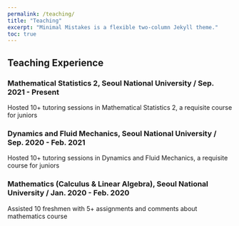 ```yaml
---
permalink: /teaching/
title: "Teaching"
excerpt: "Minimal Mistakes is a flexible two-column Jekyll theme."
toc: true
---
```


## Teaching Experience

### Mathematical Statistics 2, Seoul National University / Sep. 2021 - Present
Hosted 10+ tutoring sessions in Mathematical Statistics 2, a requisite course for juniors

### Dynamics and Fluid Mechanics, Seoul National University / Sep. 2020 - Feb. 2021
Hosted 10+ tutoring sessions in Dynamics and Fluid Mechanics, a requisite course for juniors

### Mathematics (Calculus & Linear Algebra), Seoul National University / Jan. 2020 - Feb. 2020
Assisted 10 freshmen with 5+ assignments and comments about mathematics course
